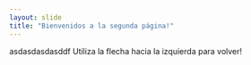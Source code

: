 ```yaml
---
layout: slide
title: "Bienvenidos a la segunda página!"
---
```

asdasdasdasddf
Utiliza la flecha hacia la izquierda para volver!

